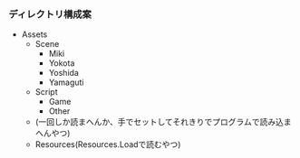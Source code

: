 ### ディレクトリ構成案
- Assets
    - Scene
        - Miki
        - Yokota
        - Yoshida
        - Yamaguti
    - Script
        - Game
        - Other
    - (一回しか読まへんか、手でセットしてそれきりでプログラムで読み込まへんやつ)
    - Resources(Resources.Loadで読むやつ)